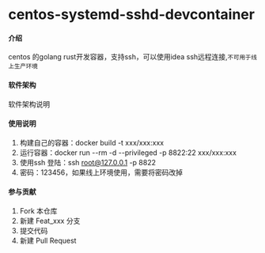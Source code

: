 # centos-systemd-sshd-devcontainer

#### 介绍
centos 的golang rust开发容器，支持ssh，可以使用idea ssh远程连接,```不可用于线上生产环境```

#### 软件架构
软件架构说明



#### 使用说明

1. 构建自己的容器：docker build -t xxx/xxx:xxx
2. 运行容器：docker run --rm -d --privileged -p 8822:22 xxx/xxx:xxx
3. 使用ssh 登陆：ssh root@127.0.0.1 -p 8822
4. 密码：123456，如果线上环境使用，需要将密码改掉

#### 参与贡献

1.  Fork 本仓库
2.  新建 Feat_xxx 分支
3.  提交代码
4.  新建 Pull Request

